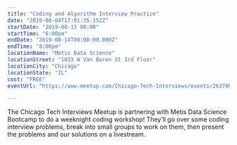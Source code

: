 ```yaml
---
title: "Coding and Algorithm Interview Practice"
date: "2019-08-04T17:01:35.152Z"
startDate: "2019-08-13 00:00"
startTime: "6:00pm"
endDate: "2019-08-14T00:00:00.000Z"
endTime: "8:00pm"
locationName: "Metis Data Science"
locationStreet: "1033 W Van Buren St 3rd Floor"
locationCity: "Chicago"
locationState: "IL"
cost: "FREE"
eventUrl: "https://www.meetup.com/Chicago-Tech-Interviews/events/263700057/"

---
```


The Chicago Tech Interviews Meetup is partnering with Metis Data Science Bootcamp to do a weeknight coding workshop! They’ll go over some coding interview problems, break into small groups to work on them, then present the problems and our solutions on a livestream.

